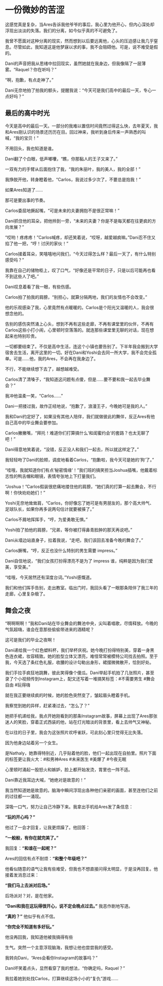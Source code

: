 # 一份微妙的苦涩

这感觉真是复杂，当Ares告诉我他爷爷的事后，我心里为他开心，但内心深处却浮现出淡淡的失落。我们的分离，如今似乎真的不可避免了。

我曾不愿面对这种分离的现实，然而想到以后要远离他，心头的压迫感让我几乎窒息。尽管如此，我知道这是他梦寐以求的事，我不会阻碍他。可是，说不难受是假的。

Dani的声音把我从思绪中拉回现实，虽然她就在我身边，但我像隔了一层薄雾。“Raquel？你在听吗？”

“啊，抱歉，有点走神了。”

Dani无奈地拍了拍我的额头，提醒我说：“今天可是我们高中的最后一天，专心一点好吗？”

## 最后的高中时光

今天是高中的最后一天。一部分的我难以置信时间竟然过得这么快，去年夏天，我和Ares刚认识的场景还历历在目。回过神来，我听到身后传来一声熟悉的叫喊，“我的宝贝！”

不用回头，我也知道是谁。

Dani翻了个白眼，低声嘟囔，“瞧，你那黏人的王子又来了。”

一双有力的手臂从后面抱住了我，“我的朱丽叶，我的美人，我的全部！”

我挣脱开他，转身瞪着他，“Carlos，我说过多少次了，不要总是抱我！”

如果Ares知道了……

那可是要出事的节奏。

Carlos委屈地撅起嘴，“可是未来的夫妻拥抱不是很正常嘛！”

Dani抓住他的耳朵，把他拎到一旁，“未来的夫妻？你是不是每天都在往更疯的方向发展？”

“哎哟！疼疼疼！”Carlos喊疼，却还笑着说，“哎呀，越爱越疯嘛。”Dani忍不住又掐了他一把，“哼！讨厌的家伙！”

Carlos揉着耳朵，笑嘻嘻地问我们，“今天过得怎么样？最后一天了，有什么特别感受吗？”

我靠在自己的储物柜上，叹了口气，“好像还是平常的日子，只是以后可能再也看不到这些人了吧。”

Dani叹息着看了我一眼，有些伤感。

Carlos拍了拍我的肩膀，“别担心，就算分隔两地，我们的友情也不会改变。”

他的乐观感染了我，心里竟然有点暖暖的。Carlos是个阳光又温暖的人，我会很想念他的。

告别的感伤突然涌上心头，想到不再有这些走廊，不再有课堂里的伙伴，不再有Carlos这些小打小闹，心里顿时空落落的。就连那些课堂里无聊的对话，现在想起来也特别珍贵。

一切都要结束了。不仅是高中生活，连这个小镇也要告别了。下半年我会搬到大学宿舍去生活，离开这里的一切。好在Dani和Yoshi会去同一所大学，我不会完全孤单。可是……他，我的Ares，不会再在我身边了。

不行，不能继续想下去了，越想越难受。

Carlos清了清嗓子，“我知道这问题有点傻，但是……要不要和我一起去毕业舞会？”

我冲他温柔一笑，“Carlos……”

Dani一把搂过我，故作正经地说，“抱歉了，浪漫王子，今晚她可是我的人。”

我和Dani约定好了，如果没有其他人陪伴，我们就做彼此的舞伴，反正Ares有他自己高中的毕业舞会要参加。

Carlos撇撇嘴，“拜托！难道你们打算搞什么‘和闺蜜约会’的套路？也太无聊了吧！”

Dani得意地笑着说，“没错，反正没人和我们一起去，所以就这样定了。”

我轻轻吻了Dani的脸颊，调皮地看着Carlos，“抱歉啦，我今天可是她的‘狗’了。”

“哇哦，我就知道你们有点‘秘密情缘’！”我们班的搞笑担当Joshua插嘴，他戴着标志性的鸭舌帽和眼镜，表情夸张地上下打量我们。

“Joshua！”Carlos假装很悲痛地搂住他的肩膀，“她们真的打算一起去舞会，不行啊！你快劝劝她们！”

Yoshi无奈地耸耸肩，“Carlos，你好像忘了她可是有男朋友的，那个高大帅气、足球队长，如果你再多说两句估计就要被揍了。”

Carlos不屑地挥挥手，“哼，为爱勇敢无惧。”

Yoshi拍了拍他的肩膀，“兄弟，等你被打得鼻青脸肿的那天再说吧。”

Dani从墙边站直身子，拉着我说，“走吧，我们该回去准备今晚的舞会了。”

Carlos撅嘴，“哼，反正也没什么特别的男生需要 impress。”

Dani自信地说，“我们女孩打扮得漂亮不是为了 impress 谁，纯粹是因为我们爱美，享受美。”

“哇哦，今天居然还有深度台词。”Yoshi感慨道。

我们和他们挥手告别，走出教室。临出门时，我回头看了一眼那条陪伴了我三年的走廊，心里复杂极了。

## 舞会之夜

“啊啊啊啊！”我和Dani站在毕业舞会的舞池中央，尖叫着唱歌，尽情释放。今晚的气氛超嗨，谁会在意那些偷偷带进来的酒精呢？

这可是我们的毕业之夜啊！

Dani递给我一个红色塑料杯，我们举杯庆祝。她今晚打扮得特别美，穿着一身黑色连衣裙，妆容精致。她的脸型立体又漂亮，难怪常常被模特公司找去拍照。至于我，今天选了条红色礼服，收腰的设计勾勒出身形，裙摆微微散开，恰到好处。

我们手拉手疯狂地跳舞，彼此笑得像个傻瓜。Dani举起手机拍了几张照片，甚至录了个小视频传到Instagram上，配文还写着一堆搞笑标签：#不需要男生 #舞会自由 #玩得嗨

就在我正要继续疯的时候，她的脸色突然变了，皱起眉头瞪着手机。

我察觉到她的异样，赶紧凑过去，“怎么了？”

她把手机递给我，我点开她刚看到的那条Instagram故事，屏幕上出现了Ares那张迷人的笑脸，穿着正式西装的他，站在灯光暗淡的背景里，看上去帅气又神秘。

在以往的日子里，我会为这张照片欢呼雀跃，可此刻心里只觉得无比失落。

因为他身边站着另一个女生。

是Nathaly，她靠得特别近，几乎贴着他的脸，他们一起出现在自拍里。照片下面的标签更让我火大：#和男神Ares #未来医生 #美爆了 #今夜无眠

心里顿时涌起一股怒火和嫉妒，脸上都开始发烫，胃里也一阵不适。

Dani靠近我耳边大喊，“她绝对是故意的！”

我当然知道她是故意的。脑海中瞬间浮现出各种他们亲密的画面，甚至连他们之前的过往都一一涌现。

深吸一口气，努力让自己冷静下来。我拿出手机给Ares发了条信息：

**“玩的开心吗？”**

他过了一会才回复，让我更烦躁了。他回答：

**“一般般，有你在就完美了。”**

我回复：**“和谁在一起呢？”**

Ares的回信有点不耐烦：**“和整个年级吧？”**

他看似随意的语气让我有些难受，但我也不想直接问得太明显，于是没再回复。他接着发消息过来：

**“我们马上去派对后场。”**

后场派对？对，是在他家。

**“Dani和我在这玩得很开心，说不定会晚点过去。”** 我恶作剧地写道。

**“真的？”** 他似乎有点不信。

**“你完全不知道有多好玩。”**

他没再回我，我知道他被我搞得有些

生气。突然一个主意浮现脑海，我想让他也尝尝我的感受。

我转向Dani，“Ares会看你Instagram的故事吗？”

Dani坏笑着点头，显然看穿了我的想法，“你确定吗，Raquel？”

我拉着她到处找Carlos，打算继续这场小小的“复仇”游戏……